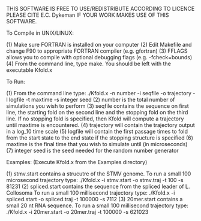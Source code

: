 THIS SOFTWARE IS FREE TO USE/REDISTRIBUTE ACCORDING TO LICENCE
PLEASE CITE E.C. Dykeman IF YOUR WORK MAKES USE OF THIS SOFTWARE.

To Compile in UNIX/LINUX:

(1) Make sure FORTRAN is installed on your computer
(2) Edit Makefile and change F90 to appropriate FORTRAN compiler (e.g. gfortran)
(3) FFLAGS allows you to compile with optional debugging flags (e.g. -fcheck=bounds)
(4) From the command line, type make. You should be left with the executable Kfold.x

To Run:

(1) From the command line type:
   ./Kfold.x -n number -i seqfile -o trajectory -l logfile -t maxtime -s integer seed
(2) number is the total number of simulations you wish to perform
(3) seqfile contains the sequence on first line, the starting fold on the second line and the
    stopping fold on the third line. If no stopping fold is specified, then Kfold will compute
    a trajectory until maxtime is encountered.
(4) trajectory will contain the trajectory output in a log_10 time scale
(5) logfile will contain the first passage times to fold from the start state to the end state
    if the stopping structure is specified
(6) maxtime is the final time that you wish to simulate until (in microseconds)
(7) integer seed is the seed needed for the random number generator

Examples:
(Execute Kfold.x from the Examples directory)

(1) stmv.start contains a strucutre of the STMV genome.
    To run a small 100 microsecond trajectory type:
    ./Kfold.x -i stmv.start -o stmv.traj -t 100 -s 81231
(2) spliced.start contains the sequence from the spliced leader of L. Collosoma
    To run a small 100 millisecond trajectory type:
    ./Kfold.x -i spliced.start -o spliced.traj -t 100000 -s 7112
(3) 20mer.start contains a small 20 nt RNA sequence.
    To run a small 100 millisecond trajectory type:
    ./Kfold.x -i 20mer.start -o 20mer.traj -t 100000 -s 621023
